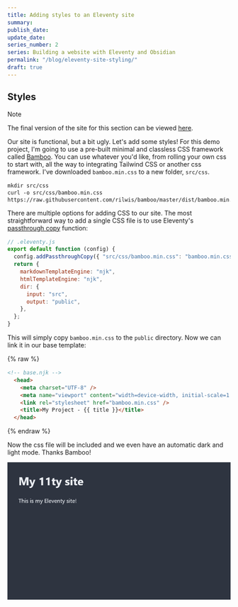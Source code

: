 ```yaml
---
title: Adding styles to an Eleventy site
summary: 
publish_date: 
update_date: 
series_number: 2
series: Building a website with Eleventy and Obsidian
permalink: "/blog/eleventy-site-styling/"
draft: true
---
```

## Styles

> [!NOTE]
> The final version of the site for this section can be viewed [here](https://github.com/nathonius/11ty-demo/tree/main/3-styles).

Our site is functional, but a bit ugly. Let's add some styles! For this demo project, I'm going to use a pre-built minimal and classless CSS framework called [Bamboo](https://github.com/rilwis/bamboo). You can use whatever you'd like, from rolling your own css to start with, all the way to integrating Tailwind CSS or another css framework. I've downloaded `bamboo.min.css` to a new folder, `src/css`.

```shell
mkdir src/css
curl -o src/css/bamboo.min.css https://raw.githubusercontent.com/rilwis/bamboo/master/dist/bamboo.min.css
```

There are multiple options for adding CSS to our site. The most straightforward way to add a single CSS file is to use Eleventy's [passthrough copy](https://www.11ty.dev/docs/copy/) function:

```js
// .eleventy.js
export default function (config) {
  config.addPassthroughCopy({ "src/css/bamboo.min.css": "bamboo.min.css" });
  return {
    markdownTemplateEngine: "njk",
    htmlTemplateEngine: "njk",
    dir: {
      input: "src",
      output: "public",
    },
  };
}
```

This will simply copy `bamboo.min.css` to the `public` directory. Now we can link it in our base template:

{% raw %}
```html
<!-- base.njk -->
  <head>
    <meta charset="UTF-8" />
    <meta name="viewport" content="width=device-width, initial-scale=1.0" />
    <link rel="stylesheet" href="bamboo.min.css" />
    <title>My Project - {{ title }}</title>
  </head>
```
{% endraw %}

Now the css file will be included and we even have an automatic dark and light mode. Thanks Bamboo!

![bamboo.png](./attachments/bamboo.png)
